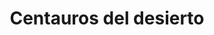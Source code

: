 ---
layout: page
title: "Centauros del desierto"
tags: [cenaturos del desierto, radio, cine, películas, movies, estrenos, director de cine, directores de cine]
image:
  feature: fondo.jpg
---